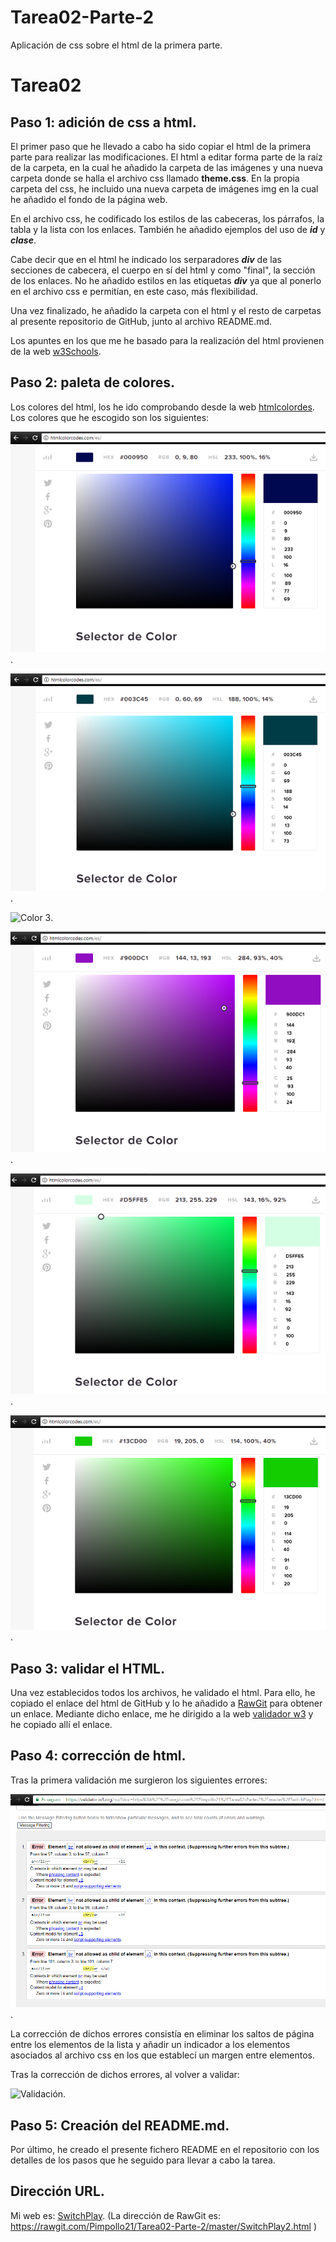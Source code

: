 # Tarea02-Parte-2
Aplicación de css sobre el html de la primera parte.

# Tarea02

## Paso 1: adición de css a html.
El primer paso que he llevado a cabo ha sido copiar el html de la primera parte para realizar las modificaciones. El html a editar forma parte de la raíz de la carpeta, en la cual he añadido la carpeta de las imágenes y una nueva carpeta donde se halla el archivo css llamado **theme.css**. En la propia carpeta del css, he incluido una nueva carpeta de imágenes img en la cual he añadido el fondo de la página web.

En el archivo css, he codificado los estilos de las cabeceras, los párrafos, la tabla y la lista con los enlaces.
También he añadido ejemplos del uso de **_id_**  y **_clase_**.

Cabe decir que en el html he indicado los serparadores **_div_** de las secciones de cabecera, el cuerpo en sí del html y como "final", la sección de los enlaces. No he añadido estilos en las etiquetas **_div_** ya que al ponerlo en el archivo css e permitían, en este caso, más flexibilidad.

Una vez finalizado, he añadido la carpeta con el html y el resto de carpetas al presente repositorio de GitHub, junto al archivo README.md.

Los apuntes en los que me he basado para la realización del html provienen de la web [w3Schools](https://www.w3schools.com/).

## Paso 2: paleta de colores.
Los colores del html, los he ido comprobando desde la web [htmlcolordes](http://htmlcolorcodes.com/es/). Los colores que he escogido son los siguientes:

![Color 1](/img/color_cabecera_1.PNG).

![Color 2](/img/color_cabacera_2.PNG).

![Color 3](/img/color_fondo_párrafos.PNG).

![Color 4](/img/color_cabecera_tabla.PNG).

![Color 5](/img/color_lineas_tabla.PNG).

![Color 6](/img/color_botones_enlaces.PNG).

## Paso 3: validar el HTML.
Una vez establecidos todos los archivos, he validado el html. Para ello, he copiado el enlace del html de GitHub y lo he añadido a [RawGit](https://rawgit.com) para obtener un enlace. Mediante dicho enlace, me he dirigido a la web [validador w3](https://validator.w3.org) y he copiado allí el enlace.

## Paso 4: corrección de html.
Tras la primera validación me surgieron los siguientes errores:

![Errores](/img/errores.PNG).

La corrección de dichos errores consistía en eliminar los saltos de página entre los elementos de la lista y añadir un indicador a los elementos asociados al archivo css en los que establecí un margen entre elementos.

Tras la corrección de dichos errores, al volver a validar:

![Validación](/img/validación.PNG).

## Paso 5: Creación del README.md.
Por último, he creado el presente fichero README en el repositorio con los detalles de los pasos que he seguido para llevar a cabo la tarea. 

## Dirección URL.
Mi web es: [SwitchPlay](https://github.com/Pimpollo21/Tarea02-Parte-2/blob/master/SwitchPlay2.html ).
(La dirección de RawGit es: https://rawgit.com/Pimpollo21/Tarea02-Parte-2/master/SwitchPlay2.html )

